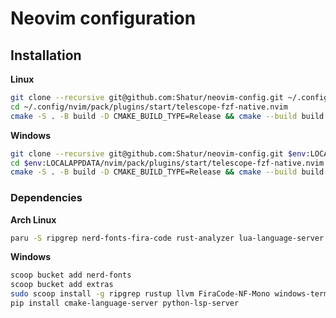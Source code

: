 # Neovim configuration

## Installation

**Linux**

```bash
git clone --recursive git@github.com:Shatur/neovim-config.git ~/.config/nvim
cd ~/.config/nvim/pack/plugins/start/telescope-fzf-native.nvim
cmake -S . -B build -D CMAKE_BUILD_TYPE=Release && cmake --build build --config Release && cmake --install build --prefix build
```

**Windows**

```bash
git clone --recursive git@github.com:Shatur/neovim-config.git $env:LOCALAPPDATA/nvim
cd $env:LOCALAPPDATA/nvim/pack/plugins/start/telescope-fzf-native.nvim
cmake -S . -B build -D CMAKE_BUILD_TYPE=Release && cmake --build build --config Release && cmake --install build --prefix build
```

### Dependencies

**Arch Linux**

```bash
paru -S ripgrep nerd-fonts-fira-code rust-analyzer lua-language-server clang cmake-language-server stylua github-cli python-lsp-server
```

**Windows**

```bash
scoop bucket add nerd-fonts
scoop bucket add extras
sudo scoop install -g ripgrep rustup llvm FiraCode-NF-Mono windows-terminal gh python pwsh
pip install cmake-language-server python-lsp-server
```
